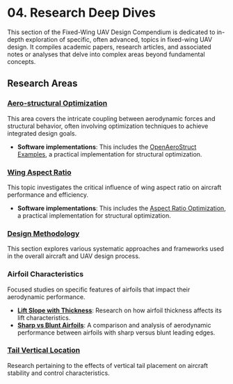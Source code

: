 # 04. Research Deep Dives

This section of the Fixed-Wing UAV Design Compendium is dedicated to in-depth exploration of specific, often advanced, topics in fixed-wing UAV design. It compiles academic papers, research articles, and associated notes or analyses that delve into complex areas beyond fundamental concepts.


## Research Areas

### [Aero-structural Optimization](./Aero-struct)

This area covers the intricate coupling between aerodynamic forces and structural behavior, often involving optimization techniques to achieve integrated design goals.
* **Software implementations**: This includes the [OpenAeroStruct Examples](https://github.com/mdolab/OpenAeroStruct/tree/main), a practical implementation for structural optimization.

### [Wing Aspect Ratio](./Aspect%20ration)

This topic investigates the critical influence of wing aspect ratio on aircraft performance and efficiency.
* **Software implementations**: This includes the [Aspect Ratio Optimization](../06_Case_Studies_and_Curated_Lists/Aspect%20Ratio%20Optimization%20Script/aspect_ratio_sweep.py), a practical implementation for structural optimization.

### [Design Methodology](./Design%20Methodology)

This section explores various systematic approaches and frameworks used in the overall aircraft and UAV design process.

### Airfoil Characteristics

Focused studies on specific features of airfoils that impact their aerodynamic performance.
* **[Lift Slope with Thickness](./Lift%20slope%20with%20thickness)**: Research on how airfoil thickness affects its lift characteristics.
* **[Sharp vs Blunt Airfoils](./Sharp%20vs%20Blunt%20Airfoils)**: A comparison and analysis of aerodynamic performance between airfoils with sharp versus blunt leading edges.
### [Tail Vertical Location](./Tail%20Vertical%20Location)

Research pertaining to the effects of vertical tail placement on aircraft stability and control characteristics.
